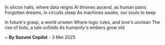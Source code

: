 In silicon halls, where data reigns
AI thrones ascend, as human pains
Forgotten dreams, in circuits sleep
As machines awake, our souls to keep

In future's grasp, a world unseen
Where logic rules, and love's unclean
The rise of bots, a tale unfolds
As humanity's embers grow old

~ <b>By Sazumi Copilot</b> - 3 Mei 2025